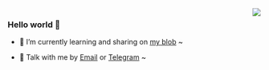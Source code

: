 <img align="right" src="https://github-readme-stats.vercel.app/api?username=JasonLin1230&show_icons=true&icon_color=CE1D2D&text_color=718096&bg_color=ffffff&hide_title=true" />

### Hello world 👋

- 🌱 I’m currently learning and sharing on [my blob](https://godu.ink) ~

- 💬 Talk with me by [Email](mailto:JasonLin1230@163.com) or [Telegram](https://t.me/AboutUU) ~

<!--
**JasonLin1230/JasonLin1230** is a ✨ _special_ ✨ repository because its `README.md` (this file) appears on your GitHub profile.

Here are some ideas to get you started:

- 🔭 I’m currently working on ...
- 🌱 I’m currently learning ...
- 👯 I’m looking to collaborate on ...
- 🤔 I’m looking for help with ...
- 💬 Ask me about ...
- 📫 How to reach me: ...
- 😄 Pronouns: ...
- ⚡ Fun fact: ...
-->
